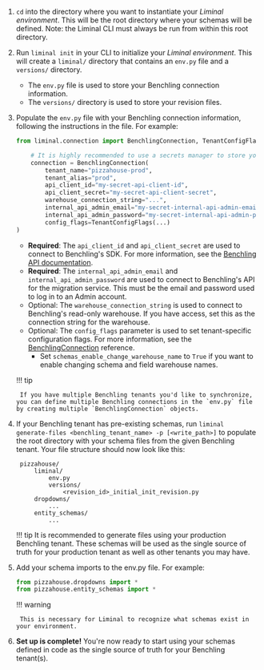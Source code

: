 
1. `cd` into the directory where you want to instantiate your *Liminal environment*. This will be the root directory where your schemas will be defined. Note: the Liminal CLI must always be run from within this root directory.

2. Run `liminal init` in your CLI to initialize your *Liminal environment*. This will create a `liminal/` directory that contains an `env.py` file and a `versions/` directory.

    * The `env.py` file is used to store your Benchling connection information.
    * The `versions/` directory is used to store your revision files.

3. Populate the `env.py` file with your Benchling connection information, following the instructions in the file. For example:

    ```python
    from liminal.connection import BenchlingConnection, TenantConfigFlags

        # It is highly recommended to use a secrets manager to store your credentials.
        connection = BenchlingConnection(
            tenant_name="pizzahouse-prod",
            tenant_alias="prod",
            api_client_id="my-secret-api-client-id",
            api_client_secret="my-secret-api-client-secret",
            warehouse_connection_string="...",
            internal_api_admin_email="my-secret-internal-api-admin-email",
            internal_api_admin_password="my-secret-internal-api-admin-password",
            config_flags=TenantConfigFlags(...)
    )
    ```

    * **Required**: The `api_client_id` and `api_client_secret` are used to connect to Benchling's SDK. For more information, see the [Benchling API documentation](https://docs.benchling.com/docs/getting-started-benchling-apps#calling-the-api-as-an-app).
    * **Required**: The `internal_api_admin_email` and `internal_api_admin_password` are used to connect to Benchling's API for the migration service. This must be the email and password used to log in to an Admin account.
    * Optional: The `warehouse_connection_string` is used to connect to Benchling's read-only warehouse. If you have access, set this as the connection string for the warehouse.
    * Optional: The `config_flags` parameter is used to set tenant-specific configuration flags. For more information, see the [BenchlingConnection](../reference/benchling-connection.md) reference.
        * Set `schemas_enable_change_warehouse_name` to `True` if you want to enable changing schema and field warehouse names.

    !!! tip

        If you have multiple Benchling tenants you'd like to synchronize, you can define multiple Benchling connections in the `env.py` file by creating multiple `BenchlingConnection` objects.

4. If your Benchling tenant has pre-existing schemas, run `liminal generate-files <benchling_tenant_name> -p [<write_path>]` to populate the root directory with your schema files from the given Benchling tenant. Your file structure should now look like this:

        pizzahouse/
            liminal/
                env.py
                versions/
                    <revision_id>_initial_init_revision.py
            dropdowns/
                ...
            entity_schemas/
                ...

    !!! tip
        It is recommended to generate files using your production Benchling tenant. These schemas will be used as the single source of truth for your production tenant as well as other tenants you may have.

5. Add your schema imports to the env.py file. For example:

    ```python
    from pizzahouse.dropdowns import *
    from pizzahouse.entity_schemas import *
    ```

    !!! warning

        This is necessary for Liminal to recognize what schemas exist in your environment.

6. **Set up is complete!** You're now ready to start using your schemas defined in code as the single source of truth for your Benchling tenant(s).
